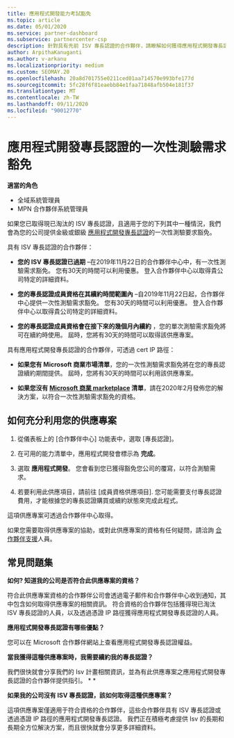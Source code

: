 ```yaml
---
title: 應用程式開發能力考試豁免
ms.topic: article
ms.date: 05/01/2020
ms.service: partner-dashboard
ms.subservice: partnercenter-csp
description: 針對具有先前 ISV 專長認證的合作夥伴，請瞭解如何獲得應用程式開發專長認證的一次性測驗需求豁免
author: ArpithaKanuganti
ms.author: v-arkanu
ms.localizationpriority: medium
ms.custom: SEOMAY.20
ms.openlocfilehash: 20a8d701755e0211ced01aa714570e993bfe177d
ms.sourcegitcommit: 5fc28f6f81eaebb84e1faa71848afb504e181f37
ms.translationtype: MT
ms.contentlocale: zh-TW
ms.lasthandoff: 09/11/2020
ms.locfileid: "90012770"
---
```

# <a name="one-time-exam-requirements-exemption-for-the-application-development-competency"></a>應用程式開發專長認證的一次性測驗需求豁免

**適當的角色**

- 全域系統管理員
- MPN 合作夥伴系統管理員

如果您已取得現已淘汰的 ISV 專長認證，且適用于您的下列其中一種情況，我們會為您的公司提供金級或銀級 [應用程式開發專長認證](https://partner.microsoft.com/membership/application-development-competency)的一次性測驗要求豁免。 

具有 ISV 專長認證的合作夥伴：

- **您的 ISV 專長認證已過期** –在2019年11月22日的合作夥伴中心中，有一次性測驗需求豁免。 您有30天的時間可以利用優惠。 登入合作夥伴中心以取得貴公司特定的詳細資料。

- **您的專長認證成員資格在其續約時間範圍內** –自2019年11月22日起，合作夥伴中心提供一次性測驗需求豁免。 您有30天的時間可以利用優惠。 登入合作夥伴中心以取得貴公司特定的詳細資料。

- **您的專長認證成員資格會在接下來的幾個月內續約** ，您的單次測驗需求豁免將可在續約時使用。 屆時，您將有30天的時間可以取得該供應專案。

具有應用程式開發專長認證的合作夥伴，可透過 cert IP 路徑：

- **如果您有 Microsoft 商業市場清單**，您的一次性測驗需求豁免將在您的專長認證續約期間提供。 屆時，您將有30天的時間可以利用該供應專案。

- **如果您沒有 [Microsoft 商業 marketplace](https://azure.microsoft.com/overview/commercial-marketplace/) 清單**，請在2020年2月發佈您的解決方案，以符合一次性測驗需求豁免的資格。

## <a name="how-to-take-advantage-of-your-offer"></a>如何充分利用您的供應專案

1. 從儀表板上的 [合作夥伴中心] 功能表中，選取 [專長認證]。
2. 在可用的能力清單中，應用程式開發會標示為 **完成**。

3. 選取 **應用程式開發**。 您會看到您已獲得豁免您公司的覆寫，以符合測驗需求。 

4. 若要利用此供應項目，請前往 [成員資格供應項目]. 您可能需要支付專長認證費用，才能根據您的專長認證購買或續約狀態來完成此程式。 

這項供應專案可透過合作夥伴中心取得。

如果您需要取得供應專案的協助，或對此供應專案的資格有任何疑問，請洽詢 [合作夥伴支援](https://partner.microsoft.com/Support)人員。 

## <a name="frequently-asked-questions"></a>常見問題集

**如何? 知道我的公司是否符合此供應專案的資格？**

符合此供應專案資格的合作夥伴公司會透過電子郵件和合作夥伴中心收到通知，其中包含如何取得供應專案的相關資訊。 符合資格的合作夥伴包括獲得現已淘汰 ISV 專長認證的人員，以及透過憑證 IP 路徑獲得應用程式開發專長認證的人員。 

**應用程式開發專長認證有哪些優點？**

您可以在 Microsoft 合作夥伴網站上查看應用程式開發專長認證權益。 

**當我獲得這種供應專案時，我需要續約我的專長認證？** 

我們很快就會分享我們的 Isv 計畫相關資訊，並為有此供應專案之應用程式開發專長認證的合作夥伴提供指引。 * *  

**如果我的公司沒有 ISV 專長認證，該如何取得這種供應專案？**

這項供應專案僅適用于符合資格的合作夥伴，這些合作夥伴具有 ISV 專長認證或透過憑證 IP 路徑的應用程式開發專長認證。 我們正在積極考慮提供 Isv 的長期和長期全方位解決方案，而且很快就會分享更多詳細資料。 


